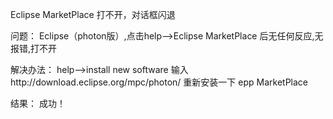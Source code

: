 Eclipse MarketPlace 打不开，对话框闪退

问题：
Eclipse（photon版）,点击help-->Eclipse MarketPlace 后无任何反应,无报错,打不开

解决办法：
help–>install new software 输入http://download.eclipse.org/mpc/photon/ 重新安装一下 epp MarketPlace

结果：
成功！ 
